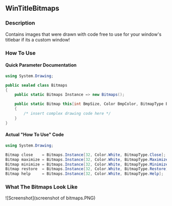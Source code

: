 ## WinTitleBitmaps
### Description
Contains images that were drawn with code free to use for your window's titlebar if its a custom window!

### How To Use
#### Quick Parameter Documentation
```csharp
using System.Drawing;

public sealed class Bitmaps
{
    public static Bitmaps Instance => new Bitmaps();

    public static Bitmap this[int BmpSize, Color BmpColor, BitmapType BmpType]
    {
        /* insert complex drawing code here */
    }
}
```
#### Actual "How To Use" Code
```csharp
using System.Drawing;

Bitmap close    = Bitmaps.Instance[32, Color.White, BitmapType.Close];
Bitmap maximize = Bitmaps.Instance[32, Color.White, BitmapType.Maximize];
Bitmap minimize = Bitmaps.Instance[32, Color.White, BitmapType.Minimize];
Bitmap restore  = Bitmaps.Instance[32, Color.White, BitmapType.Restore];
Bitmap help     = Bitmaps.Instance[32, Color.White, BitmapType.Help];
```

### What The Bitmaps Look Like
![Screenshot](screenshot of bitmaps.PNG)

